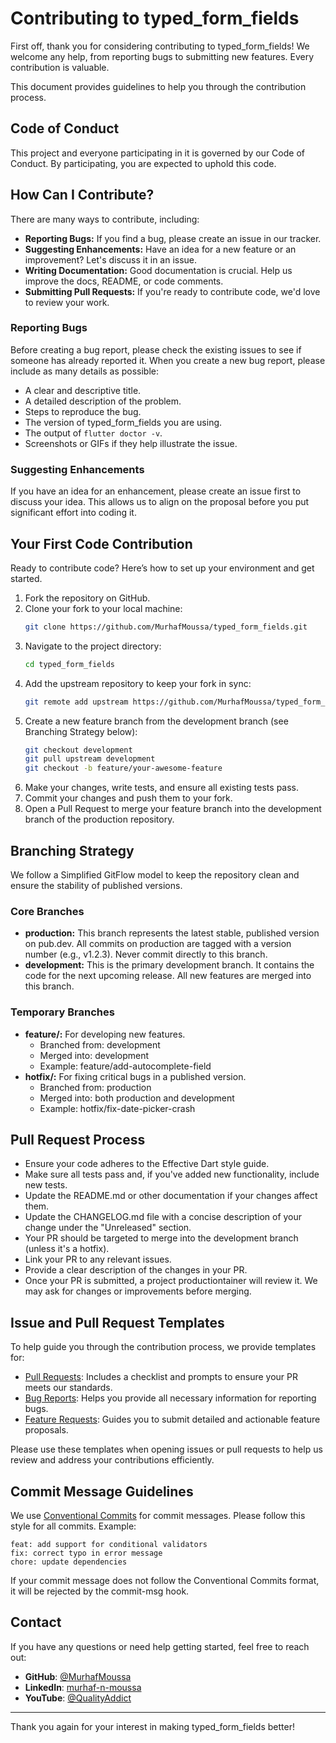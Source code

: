 # Contributing to typed_form_fields

First off, thank you for considering contributing to typed_form_fields! We welcome any help, from reporting bugs to submitting new features. Every contribution is valuable.

This document provides guidelines to help you through the contribution process.

## Code of Conduct

This project and everyone participating in it is governed by our Code of Conduct. By participating, you are expected to uphold this code.

## How Can I Contribute?

There are many ways to contribute, including:

- **Reporting Bugs:** If you find a bug, please create an issue in our tracker.
- **Suggesting Enhancements:** Have an idea for a new feature or an improvement? Let's discuss it in an issue.
- **Writing Documentation:** Good documentation is crucial. Help us improve the docs, README, or code comments.
- **Submitting Pull Requests:** If you're ready to contribute code, we'd love to review your work.

### Reporting Bugs

Before creating a bug report, please check the existing issues to see if someone has already reported it. When you create a new bug report, please include as many details as possible:

- A clear and descriptive title.
- A detailed description of the problem.
- Steps to reproduce the bug.
- The version of typed_form_fields you are using.
- The output of `flutter doctor -v`.
- Screenshots or GIFs if they help illustrate the issue.

### Suggesting Enhancements

If you have an idea for an enhancement, please create an issue first to discuss your idea. This allows us to align on the proposal before you put significant effort into coding it.

## Your First Code Contribution

Ready to contribute code? Here’s how to set up your environment and get started.

1. Fork the repository on GitHub.
2. Clone your fork to your local machine:
   ```sh
   git clone https://github.com/MurhafMoussa/typed_form_fields.git
   ```
3. Navigate to the project directory:
   ```sh
   cd typed_form_fields
   ```
4. Add the upstream repository to keep your fork in sync:
   ```sh
   git remote add upstream https://github.com/MurhafMoussa/typed_form_fields.git
   ```
5. Create a new feature branch from the development branch (see Branching Strategy below):
   ```sh
   git checkout development
   git pull upstream development
   git checkout -b feature/your-awesome-feature
   ```
6. Make your changes, write tests, and ensure all existing tests pass.
7. Commit your changes and push them to your fork.
8. Open a Pull Request to merge your feature branch into the development branch of the production repository.

## Branching Strategy

We follow a Simplified GitFlow model to keep the repository clean and ensure the stability of published versions.

### Core Branches

- **production:** This branch represents the latest stable, published version on pub.dev. All commits on production are tagged with a version number (e.g., v1.2.3). Never commit directly to this branch.
- **development:** This is the primary development branch. It contains the code for the next upcoming release. All new features are merged into this branch.

### Temporary Branches

- **feature/<feature-name>:** For developing new features.
  - Branched from: development
  - Merged into: development
  - Example: feature/add-autocomplete-field
- **hotfix/<fix-name>:** For fixing critical bugs in a published version.
  - Branched from: production
  - Merged into: both production and development
  - Example: hotfix/fix-date-picker-crash

## Pull Request Process

- Ensure your code adheres to the Effective Dart style guide.
- Make sure all tests pass and, if you've added new functionality, include new tests.
- Update the README.md or other documentation if your changes affect them.
- Update the CHANGELOG.md file with a concise description of your change under the "Unreleased" section.
- Your PR should be targeted to merge into the development branch (unless it's a hotfix).
- Link your PR to any relevant issues.
- Provide a clear description of the changes in your PR.
- Once your PR is submitted, a project productiontainer will review it. We may ask for changes or improvements before merging.

## Issue and Pull Request Templates

To help guide you through the contribution process, we provide templates for:

- [Pull Requests](.github/PULL_REQUEST_TEMPLATE.md): Includes a checklist and prompts to ensure your PR meets our standards.
- [Bug Reports](.github/ISSUE_TEMPLATE/bug_report.md): Helps you provide all necessary information for reporting bugs.
- [Feature Requests](.github/ISSUE_TEMPLATE/feature_request.md): Guides you to submit detailed and actionable feature proposals.

Please use these templates when opening issues or pull requests to help us review and address your contributions efficiently.

## Commit Message Guidelines

We use [Conventional Commits](https://www.conventionalcommits.org/) for commit messages.
Please follow this style for all commits. Example:

```
feat: add support for conditional validators
fix: correct typo in error message
chore: update dependencies
```

If your commit message does not follow the Conventional Commits format, it will be rejected by the commit-msg hook.

## Contact

If you have any questions or need help getting started, feel free to reach out:

- **GitHub**: [@MurhafMoussa](https://github.com/MurhafMoussa)
- **LinkedIn**: [murhaf-n-moussa](https://www.linkedin.com/in/murhaf-n-moussa/)
- **YouTube**: [@QualityAddict](https://www.youtube.com/@QualityAddict)

---

Thank you again for your interest in making typed_form_fields better!
